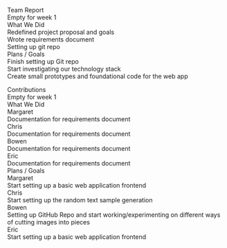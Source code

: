 Team Report  
Empty for week 1  
What We Did  
Redefined project proposal and goals  
Wrote requirements document  
Setting up git repo  
Plans / Goals  
Finish setting up Git repo  
Start investigating our technology stack  
Create small prototypes and foundational code for the web app  

Contributions  
Empty for week 1  
What We Did  
Margaret  
Documentation for requirements document  
Chris  
Documentation for requirements document  
Bowen  
Documentation for requirements document  
Eric  
Documentation for requirements document  
Plans / Goals  
Margaret  
Start setting up a basic web application frontend  
Chris  
Start setting up the random text sample generation  
Bowen  
Setting up GitHub Repo and start working/experimenting on different ways of cutting images into pieces  
Eric  
Start setting up a basic web application frontend  





